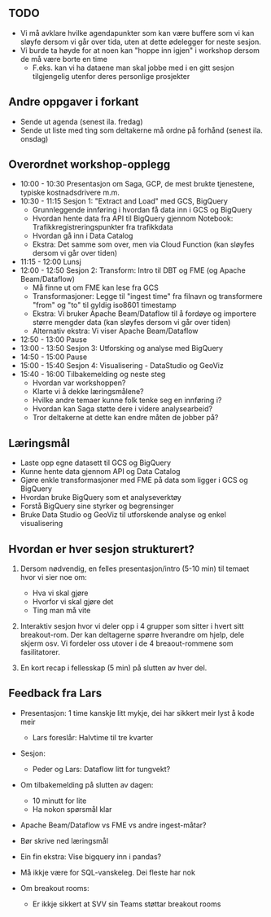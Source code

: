 ## TODO

- Vi må avklare hvilke agendapunkter som kan være buffere som vi kan sløyfe dersom vi går over tida, uten at dette ødelegger for neste sesjon.
- Vi burde ta høyde for at noen kan "hoppe inn igjen" i workshop dersom de må være borte en time
  - F.eks. kan vi ha dataene man skal jobbe med i en gitt sesjon tilgjengelig utenfor deres personlige prosjekter

## Andre oppgaver i forkant
- Sende ut agenda (senest ila. fredag)
- Sende ut liste med ting som deltakerne må ordne på forhånd (senest ila. onsdag)

## Overordnet workshop-opplegg

- 10:00 - 10:30 Presentasjon om Saga, GCP, de mest brukte tjenestene, typiske kostnadsdrivere m.m.
- 10:30 - 11:15 Sesjon 1: "Extract and Load" med GCS, BigQuery
    - Grunnleggende innføring i hvordan få data inn i GCS og BigQuery
    - Hvordan hente data fra API til BigQuery gjennom Notebook: Trafikkregistreringspunkter fra trafikkdata
    - Hvordan gå inn i Data Catalog
    - Ekstra: Det samme som over, men via Cloud Function (kan sløyfes dersom vi går over tiden)
- 11:15 - 12:00 Lunsj
- 12:00 - 12:50 Sesjon 2: Transform: Intro til DBT og FME (og Apache Beam/Dataflow)
  -  Må finne ut om FME kan lese fra GCS
  -  Transformasjoner: Legge til "ingest time" fra filnavn og transformere "from" og "to" til gyldig iso8601 timestamp
  - Ekstra: Vi bruker Apache Beam/Dataflow til å fordøye og importere større mengder data (kan sløyfes dersom vi går over tiden)
  - Alternativ ekstra: Vi viser Apache Beam/Dataflow
- 12:50 - 13:00 Pause
- 13:00 - 13:50 Sesjon 3: Utforsking og analyse med BigQuery
- 14:50 - 15:00 Pause
- 15:00 - 15:40 Sesjon 4: Visualisering - DataStudio og GeoViz
- 15:40 - 16:00 Tilbakemelding og neste steg
  - Hvordan var workshoppen?
  - Klarte vi å dekke læringsmålene?
  - Hvilke andre temaer kunne folk tenke seg en innføring i?
  - Hvordan kan Saga støtte dere i videre analysearbeid?
  - Tror deltakerne at dette kan endre måten de jobber på?

## Læringsmål
- Laste opp egne datasett til GCS og BigQuery
- Kunne hente data gjennom API og Data Catalog
- Gjøre enkle transformasjoner med FME på data som ligger i GCS og BigQuery
- Hvordan bruke BigQuery som et analyseverktøy
- Forstå BigQuery sine styrker og begrensinger
- Bruke Data Studio og GeoViz til utforskende analyse og enkel visualisering


## Hvordan er hver sesjon strukturert?

1. Dersom nødvendig, en felles presentasjon/intro (5-10 min) til temaet hvor vi sier noe om:
    - Hva vi skal gjøre
    - Hvorfor vi skal gjøre det
    - Ting man må vite

2. Interaktiv sesjon hvor vi deler opp i 4 grupper som sitter i hvert sitt breakout-rom. Der kan deltagerne spørre hverandre om hjelp, dele skjerm osv. Vi fordeler oss utover i de 4 breaout-rommene som fasilitatorer.
3. En kort recap i fellesskap (5 min) på slutten av hver del.

## Feedback fra Lars

- Presentasjon: 1 time kanskje litt mykje, dei har sikkert meir lyst å kode meir
  - Lars foreslår: Halvtime til tre kvarter
- Sesjon:
  - Peder og Lars: Dataflow litt for tungvekt?
- Om tilbakemelding på slutten av dagen:
  - 10 minutt for lite
  - Ha nokon spørsmål klar
- Apache Beam/Dataflow vs FME vs andre ingest-måtar?
- Bør skrive ned læringsmål 

- Ein fin ekstra: Vise bigquery inn i pandas?
- Må ikkje være for SQL-vanskeleg. Dei fleste har nok 


- Om breakout rooms:
  - Er ikkje sikkert at SVV sin Teams støttar breakout rooms
